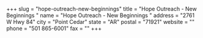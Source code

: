 +++
slug = "hope-outreach-new-beginnings"
title = "Hope Outreach - New Beginnings "
name = "Hope Outreach - New Beginnings "
address = "2761 W Hwy 84"
city = "Point Cedar"
state = "AR"
postal = "71921"
website = ""
phone = "501 865-6001"
fax = ""
+++
